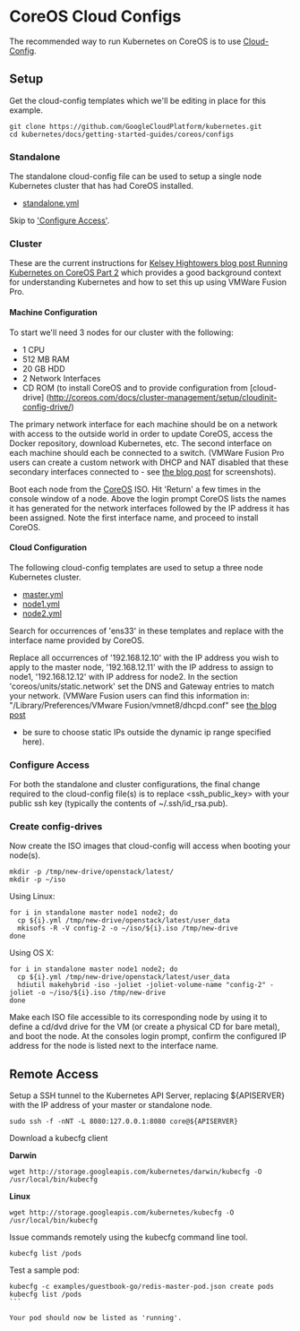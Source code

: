 # CoreOS Cloud Configs

The recommended way to run Kubernetes on CoreOS is to use [Cloud-Config](https://coreos.com/docs/cluster-management/setup/cloudinit-cloud-config/).

## Setup

Get the cloud-config templates which we'll be editing in place for this example.
```
git clone https://github.com/GoogleCloudPlatform/kubernetes.git
cd kubernetes/docs/getting-started-guides/coreos/configs
```

### Standalone

The standalone cloud-config file can be used to setup a single node Kubernetes cluster that has had CoreOS installed.

* [standalone.yml](configs/standalone.yml)

Skip to ['Configure Access'](#Configure%20Access).


### Cluster 

These are the current instructions for [Kelsey Hightowers blog post Running Kubernetes on CoreOS Part 2](https://coreos.com/blog/running-kubernetes-example-on-CoreOS-part-2/)
which provides a good background context for understanding Kubernetes and how to set this up using VMWare Fusion Pro.
 
#### Machine Configuration
To start we'll need 3 nodes for our cluster with the following:
*  1 CPU
*  512 MB RAM
*  20 GB HDD
*  2 Network Interfaces
*  CD ROM (to install CoreOS and to provide configuration from [cloud-drive] (http://coreos.com/docs/cluster-management/setup/cloudinit-config-drive/)
 
The primary network interface for each machine should be on a network with access to the outside world in order to 
update CoreOS, access the Docker repository, download Kubernetes, etc. The second interface on each machine should each 
be connected to a switch. (VMWare Fusion Pro users can create a custom network with DHCP and NAT disabled that these 
secondary interfaces connected to - see [the blog post](https://coreos.com/blog/running-kubernetes-example-on-CoreOS-part-2/)
 for screenshots).

Boot each node from the [CoreOS](https://coreos.com/) ISO. Hit 'Return' a few times in the console window of a node. 
Above the login prompt CoreOS lists the names it has generated for the network interfaces followed by the IP address it 
has been assigned. Note the first interface name, and proceed to install CoreOS. 

#### Cloud Configuration
The following cloud-config templates are used to setup a three node Kubernetes cluster.
* [master.yml](configs/master.yml)
* [node1.yml](configs/node1.yml)
* [node2.yml](configs/node2.yml)

Search for occurrences of 'ens33' in these templates and replace with the interface name provided by CoreOS.

Replace all occurrences of '192.168.12.10' with the IP address you wish to apply to the master node, '192.168.12.11' 
with the IP address to assign to node1, '192.168.12.12' with IP address for node2. In the section 
'coreos/units/static.network' set the DNS and Gateway entries to match your network. (VMWare Fusion users can find this 
information in: "/Library/Preferences/VMware Fusion/vmnet8/dhcpd.conf" see [the blog post](https://coreos.com/blog/running-kubernetes-example-on-CoreOS-part-2/)
 - be sure to choose static IPs outside the dynamic ip range specified here).

### Configure Access

For both the standalone and cluster configurations, the final change required to the cloud-config file(s) is to replace 
<ssh_public_key> with your public ssh key (typically the contents of ~/.ssh/id_rsa.pub).

### Create config-drives

Now create the ISO images that cloud-config will access when booting your node(s). 

```
mkdir -p /tmp/new-drive/openstack/latest/
mkdir -p ~/iso
```

Using Linux:

```
for i in standalone master node1 node2; do
  cp ${i}.yml /tmp/new-drive/openstack/latest/user_data
  mkisofs -R -V config-2 -o ~/iso/${i}.iso /tmp/new-drive
done
```

Using OS X:

```
for i in standalone master node1 node2; do
  cp ${i}.yml /tmp/new-drive/openstack/latest/user_data
  hdiutil makehybrid -iso -joliet -joliet-volume-name "config-2" -joliet -o ~/iso/${i}.iso /tmp/new-drive
done
```

Make each ISO file accessible to its corresponding node by using it to define a cd/dvd drive for the VM (or create a 
physical CD for bare metal), and boot the node. At the consoles login prompt, confirm the configured IP address for the 
node is listed next to the interface name.

## Remote Access

Setup a SSH tunnel to the Kubernetes API Server, replacing ${APISERVER} with the IP address of your master or 
standalone node. 

```
sudo ssh -f -nNT -L 8080:127.0.0.1:8080 core@${APISERVER}
```

Download a kubecfg client

**Darwin**

```
wget http://storage.googleapis.com/kubernetes/darwin/kubecfg -O /usr/local/bin/kubecfg
```

**Linux**

```
wget http://storage.googleapis.com/kubernetes/kubecfg -O /usr/local/bin/kubecfg
```

Issue commands remotely using the kubecfg command line tool.

```
kubecfg list /pods
```

Test a sample pod:

````
kubecfg -c examples/guestbook-go/redis-master-pod.json create pods
kubecfg list /pods
```

Your pod should now be listed as 'running'.